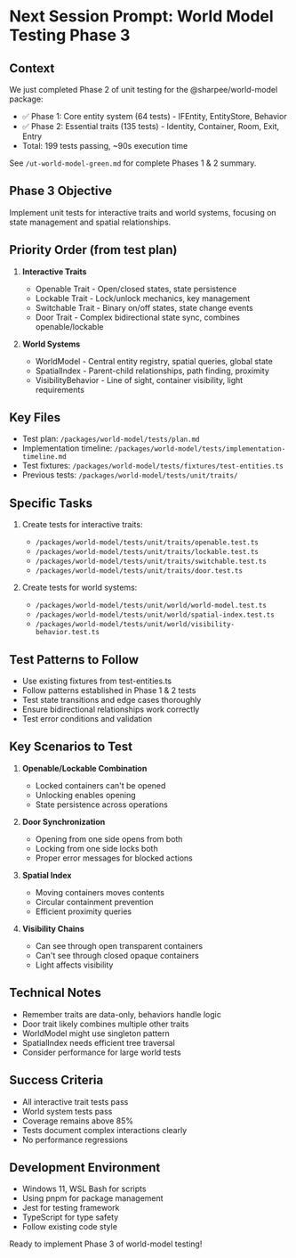 # Next Session Prompt: World Model Testing Phase 3

## Context
We just completed Phase 2 of unit testing for the @sharpee/world-model package:
- ✅ Phase 1: Core entity system (64 tests) - IFEntity, EntityStore, Behavior
- ✅ Phase 2: Essential traits (135 tests) - Identity, Container, Room, Exit, Entry
- Total: 199 tests passing, ~90s execution time

See `/ut-world-model-green.md` for complete Phases 1 & 2 summary.

## Phase 3 Objective
Implement unit tests for interactive traits and world systems, focusing on state management and spatial relationships.

## Priority Order (from test plan)
1. **Interactive Traits**
   - Openable Trait - Open/closed states, state persistence
   - Lockable Trait - Lock/unlock mechanics, key management
   - Switchable Trait - Binary on/off states, state change events
   - Door Trait - Complex bidirectional state sync, combines openable/lockable

2. **World Systems**
   - WorldModel - Central entity registry, spatial queries, global state
   - SpatialIndex - Parent-child relationships, path finding, proximity
   - VisibilityBehavior - Line of sight, container visibility, light requirements

## Key Files
- Test plan: `/packages/world-model/tests/plan.md`
- Implementation timeline: `/packages/world-model/tests/implementation-timeline.md`
- Test fixtures: `/packages/world-model/tests/fixtures/test-entities.ts`
- Previous tests: `/packages/world-model/tests/unit/traits/`

## Specific Tasks
1. Create tests for interactive traits:
   - `/packages/world-model/tests/unit/traits/openable.test.ts`
   - `/packages/world-model/tests/unit/traits/lockable.test.ts`
   - `/packages/world-model/tests/unit/traits/switchable.test.ts`
   - `/packages/world-model/tests/unit/traits/door.test.ts`

2. Create tests for world systems:
   - `/packages/world-model/tests/unit/world/world-model.test.ts`
   - `/packages/world-model/tests/unit/world/spatial-index.test.ts`
   - `/packages/world-model/tests/unit/world/visibility-behavior.test.ts`

## Test Patterns to Follow
- Use existing fixtures from test-entities.ts
- Follow patterns established in Phase 1 & 2 tests
- Test state transitions and edge cases thoroughly
- Ensure bidirectional relationships work correctly
- Test error conditions and validation

## Key Scenarios to Test
1. **Openable/Lockable Combination**
   - Locked containers can't be opened
   - Unlocking enables opening
   - State persistence across operations

2. **Door Synchronization**
   - Opening from one side opens from both
   - Locking from one side locks both
   - Proper error messages for blocked actions

3. **Spatial Index**
   - Moving containers moves contents
   - Circular containment prevention
   - Efficient proximity queries

4. **Visibility Chains**
   - Can see through open transparent containers
   - Can't see through closed opaque containers
   - Light affects visibility

## Technical Notes
- Remember traits are data-only, behaviors handle logic
- Door trait likely combines multiple other traits
- WorldModel might use singleton pattern
- SpatialIndex needs efficient tree traversal
- Consider performance for large world tests

## Success Criteria
- All interactive trait tests pass
- World system tests pass
- Coverage remains above 85%
- Tests document complex interactions clearly
- No performance regressions

## Development Environment
- Windows 11, WSL Bash for scripts
- Using pnpm for package management
- Jest for testing framework
- TypeScript for type safety
- Follow existing code style

Ready to implement Phase 3 of world-model testing!
